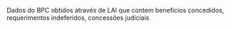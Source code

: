 Dados do BPC obtidos através de LAI que contem benefícios concedidos, requerimentos indeferidos, concessões judiciais
